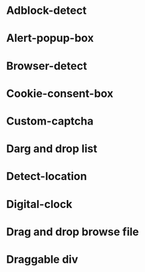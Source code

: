 # Adblock-detect

# Alert-popup-box

# Browser-detect

# Cookie-consent-box

# Custom-captcha

# Darg and drop list

# Detect-location

# Digital-clock

# Drag and drop browse file

# Draggable div
